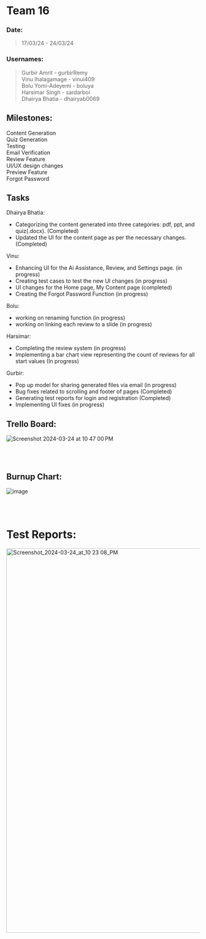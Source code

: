 # Team 16

### Date:
> 17/03/24 - 24/03/24

### Usernames:
> Gurbir Amrit - gurbirRemy <br>
> Vinu Ihalagamage - vinui409 <br>
> Bolu Yomi-Adeyemi - boluya <br>
> Harsimar Singh - sardarboi <br>
> Dhairya Bhatia - dhairyab0069 <br>

## Milestones:
Content Generation <br>
Quiz Generation <br>
Testing <br>
Email Verification <br>
Review Feature <br>
UI/UX design changes<br>
Preview Feature <br>
Forgot Password <br>

## Tasks
Dhairya Bhatia:
- Categorizing the content generated into three categories: pdf, ppt, and quiz(.docx). (Completed)
- Updated the UI for the content page as per the necessary changes. (Completed)

Vinu: 
- Enhancing UI for the Ai Assistance, Review, and Settings page. (in progress) <br>
- Creating test cases to test the new UI changes (in progress) <br>
- UI changes for the Home page, My Content page (completed)
- Creating the Forgot Password Function (in progress) 

Bolu:
- working on renaming function (in progress)
- working on linking each review to a slide (in progress)

Harsimar: 
- Completing the review system (in progress)
- Implementing a bar chart view representing the count of reviews for all start values (In progress)

Gurbir:
- Pop up model for sharing generated files via email (in progress)
- Bug fixes related to scrolling and footer of pages (Completed)
- Generating test reports for login and registration (Completed)
- Implementing UI fixes (in progress)

## Trello Board:
![Screenshot 2024-03-24 at 10 47 00 PM](https://github.com/COSC-499-W2023/year-long-project-team-16/assets/119131124/f57871fa-548f-4952-b35b-14e372c615aa)





<br><br>

## Burnup Chart:
![image](https://github.com/COSC-499-W2023/year-long-project-team-16/assets/71796408/5b7bcb2f-f231-4b97-a746-d930b3186c2d)



<br><br>



# Test Reports:

<img width="1001" alt="Screenshot_2024-03-24_at_10 23 08_PM" src="https://github.com/COSC-499-W2023/year-long-project-team-16/assets/119131124/f1820ade-85d7-401d-9780-d5f009811af6">

